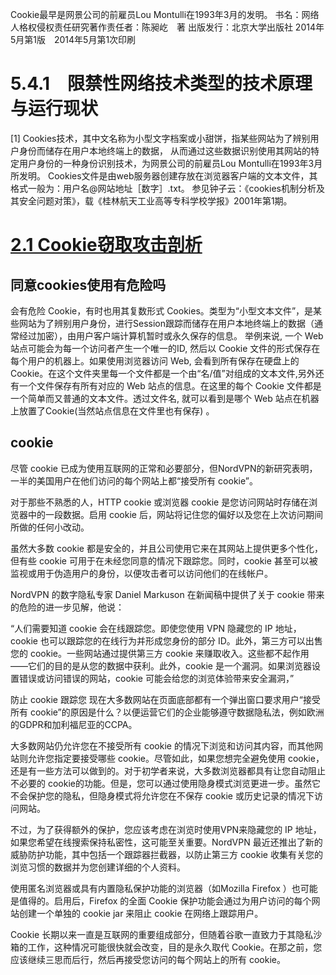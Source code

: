 Cookie最早是网景公司的前雇员Lou Montulli在1993年3月的发明。
书名：网络人格权侵权责任研究著作责任者：陈昶屹　著 出版发行：北京大学出版社 2014年5月第1版　2014年5月第1次印刷
# 5.4.1　限禁性网络技术类型的技术原理与运行现状
[1] Cookies技术，其中文名称为小型文字档案或小甜饼，指某些网站为了辨别用户身份而储存在用户本地终端上的数据，
从而通过这些数据识别使用其网站的特定用户身份的一种身份识别技术，为网景公司的前雇员Lou Montulli在1993年3月所发明。
Cookies文件是由web服务器创建存放在浏览器客户端的文本文件，其格式一般为：用户名@网站地址［数字］.txt。
参见钟子云：《cookies机制分析及其安全问题对策》，载《桂林航天工业高等专科学校学报》2001年第1期。


# [2.1 Cookie窃取攻击剖析](https://weread.qq.com/web/reader/4fd328f05b262f4fd266794kc51323901dc51ce410c121b)



## 同意cookies使用有危险吗
 
会有危险
Cookie，有时也用其复数形式 Cookies。类型为“小型文本文件”，是某些网站为了辨别用户身份，进行Session跟踪而储存在用户本地终端上的数据（通常经过加密），由用户客户端计算机暂时或永久保存的信息。
举例来说, 一个 Web 站点可能会为每一个访问者产生一个唯一的ID, 然后以 Cookie 文件的形式保存在每个用户的机器上。如果使用浏览器访问 Web, 会看到所有保存在硬盘上的 Cookie。在这个文件夹里每一个文件都是一个由“名/值”对组成的文本文件,另外还有一个文件保存有所有对应的 Web 站点的信息。在这里的每个 Cookie 文件都是一个简单而又普通的文本文件。透过文件名, 就可以看到是哪个 Web 站点在机器上放置了Cookie(当然站点信息在文件里也有保存) 。

## cookie

尽管 cookie 已成为使用互联网的正常和必要部分，但NordVPN的新研究表明，一半的美国用户在他们访问的每个网站上都“接受所有 cookie”。

对于那些不熟悉的人，HTTP cookie 或浏览器 cookie 是您访问网站时存储在浏览器中的一段数据。启用 cookie 后，网站将记住您的偏好以及您在上次访问期间所做的任何小改动。

虽然大多数 cookie 都是安全的，并且公司使用它来在其网站上提供更多个性化，但有些 cookie 可用于在未经您同意的情况下跟踪您。同时，cookie 甚至可以被监视或用于伪造用户的身份，以便攻击者可以访问他们的在线帐户。

NordVPN 的数字隐私专家 Daniel Markuson 在新闻稿中提供了关于 cookie 带来的危险的进一步见解，他说：

“人们需要知道 cookie 会在线跟踪您。即使您使用 VPN 隐藏您的 IP 地址，cookie 也可以跟踪您的在线行为并形成您身份的部分 ID。此外，第三方可以出售您的 cookie。一些网站通过提供第三方 cookie 来赚取收入。这些都不起作用——它们的目的是从您的数据中获利。此外，cookie 是一个漏洞。如果浏览器设置错误或访问错误的网站，cookie 可能会给您的浏览体验带来安全漏洞，”

防止 cookie 跟踪您
现在大多数网站在页面底部都有一个弹出窗口要求用户“接受所有 cookie”的原因是什么？以便运营它们的企业能够遵守数据隐私法，例如欧洲的GDPR和加利福尼亚的CCPA。

大多数网站仍允许您在不接受所有 cookie 的情况下浏览和访问其内容，而其他网站则允许您指定要接受哪些 cookie。尽管如此，如果您想完全避免使用 cookie，还是有一些方法可以做到的。对于初学者来说，大多数浏览器都具有让您自动阻止不必要的 cookie的功能。但是，您可以通过使用隐身模式浏览更进一步。虽然它不会保护您的隐私，但隐身模式将允许您在不保存 cookie 或历史记录的情况下访问网站。

不过，为了获得额外的保护，您应该考虑在浏览时使用VPN来隐藏您的 IP 地址，如果您希望在线搜索保持私密性，这可能至关重要。NordVPN 最近还推出了新的威胁防护功能，其中包括一个跟踪器拦截器，以防止第三方 cookie 收集有关您的浏览习惯的数据并为您创建详细的个人资料。

使用匿名浏览器或具有内置隐私保护功能的浏览器（如Mozilla Firefox ）也可能是值得的。启用后，Firefox 的全面 Cookie 保护功能会通过为用户访问的每个网站创建一个单独的 cookie jar 来阻止 cookie 在网络上跟踪用户。

Cookie 长期以来一直是互联网的重要组成部分，但随着谷歌一直致力于其隐私沙箱的工作，这种情况可能很快就会改变，目的是永久取代 Cookie。在那之前，您应该继续三思而后行，然后再接受您访问的每个网站上的所有 cookie。